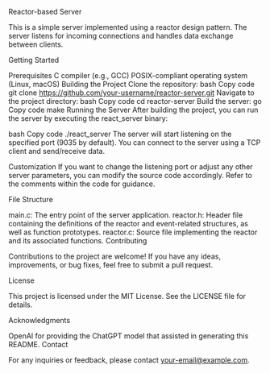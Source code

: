 Reactor-based Server

This is a simple server implemented using a reactor design pattern. The server listens for incoming connections and handles data exchange between clients.

Getting Started

Prerequisites
C compiler (e.g., GCC)
POSIX-compliant operating system (Linux, macOS)
Building the Project
Clone the repository:
bash
Copy code
git clone https://github.com/your-username/reactor-server.git
Navigate to the project directory:
bash
Copy code
cd reactor-server
Build the server:
go
Copy code
make
Running the Server
After building the project, you can run the server by executing the react_server binary:

bash
Copy code
./react_server
The server will start listening on the specified port (9035 by default). You can connect to the server using a TCP client and send/receive data.

Customization
If you want to change the listening port or adjust any other server parameters, you can modify the source code accordingly. Refer to the comments within the code for guidance.

File Structure

main.c: The entry point of the server application.
reactor.h: Header file containing the definitions of the reactor and event-related structures, as well as function prototypes.
reactor.c: Source file implementing the reactor and its associated functions.
Contributing

Contributions to the project are welcome! If you have any ideas, improvements, or bug fixes, feel free to submit a pull request.

License

This project is licensed under the MIT License. See the LICENSE file for details.

Acknowledgments

OpenAI for providing the ChatGPT model that assisted in generating this README.
Contact

For any inquiries or feedback, please contact your-email@example.com.